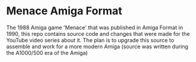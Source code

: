 # Menace Amiga Format
 The 1988 Amiga game 'Menace' that was published in Amiga Format in 1990, this repo contains source code and changes that were made for the YouTube video series about it. The plan is to upgrade this source to assemble and work for a more modern Amiga (source was written during the A1000/500 era of the Amiga)
